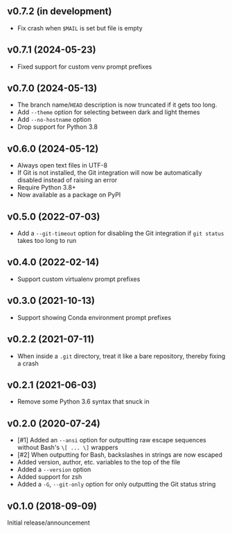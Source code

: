 v0.7.2 (in development)
-----------------------
- Fix crash when `$MAIL` is set but file is empty

v0.7.1 (2024-05-23)
-------------------
- Fixed support for custom venv prompt prefixes

v0.7.0 (2024-05-13)
-------------------
- The branch name/`HEAD` description is now truncated if it gets too long.
- Add `--theme` option for selecting between dark and light themes
- Add `--no-hostname` option
- Drop support for Python 3.8

v0.6.0 (2024-05-12)
-------------------
- Always open text files in UTF-8
- If Git is not installed, the Git integration will now be automatically
  disabled instead of raising an error
- Require Python 3.8+
- Now available as a package on PyPI

v0.5.0 (2022-07-03)
-------------------
- Add a `--git-timeout` option for disabling the Git integration if `git
  status` takes too long to run

v0.4.0 (2022-02-14)
-------------------
- Support custom virtualenv prompt prefixes

v0.3.0 (2021-10-13)
-------------------
- Support showing Conda environment prompt prefixes

v0.2.2 (2021-07-11)
-------------------
- When inside a `.git` directory, treat it like a bare repository, thereby
  fixing a crash

v0.2.1 (2021-06-03)
-------------------
- Remove some Python 3.6 syntax that snuck in

v0.2.0 (2020-07-24)
-------------------
- [#1] Added an `--ansi` option for outputting raw escape sequences without
  Bash's `\[ ... \]` wrappers
- [#2] When outputting for Bash, backslashes in strings are now escaped
- Added version, author, etc. variables to the top of the file
- Added a `--version` option
- Added support for zsh
- Added a `-G`, `--git-only` option for only outputting the Git status string

v0.1.0 (2018-09-09)
-------------------
Initial release/announcement
